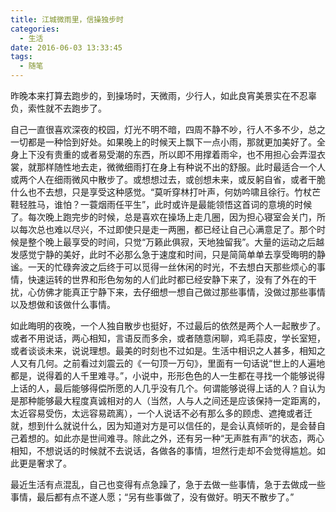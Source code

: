 ```yaml
---
title: 江城微雨里，信操独步时
categories:
  - 生活
date: 2016-06-03 13:33:45
tags:
  - 随笔
---
```


昨晚本来打算去跑步的，到操场时，天微雨，少行人，如此良宵美景实在不忍辜负，索性就不去跑步了。

<!-- more -->

自己一直很喜欢深夜的校园，灯光不明不暗，四周不静不吵，行人不多不少，总之一切都是一种恰到好处。如果晚上的时候天上飘下一点小雨，那就更加美好了。全身上下没有贵重的或者易受潮的东西，所以即不用撑着雨伞，也不用担心会弄湿衣裳，就那样随性地去走，微微细雨打在身上有种说不出的舒服。此时最适合一个人或两个人在细雨微风中散步了。或想想过去，或创想未来，或反躬自省，或者干脆什么也不去想，只是享受这种感觉。“莫听穿林打叶声，何妨吟啸且徐行。竹杖芒鞋轻胜马，谁怕？一蓑烟雨任平生”，此时或许是最能领悟这首词的意境的时候了。每次晚上跑完步的时候，总是喜欢在操场上走几圈，因为担心寝室会关门，所以每次总也难以尽兴，不过即使只是走一两圈，都已经让自己心满意足了。那个时候是整个晚上最享受的时间，只觉“万籁此俱寂，天地独留我”。大量的运动之后越发感觉宁静的美好，此时不必那么急于速度和时间，只是简简单单去享受晦明的静谧。一天的忙碌奔波之后终于可以觅得一丝休闲的时光，不去想白天那些烦心的事情，快速运转的世界和形色匆匆的人们此时都已经安静下来了，没有了外在的干扰，心仿佛才能真正宁静下来，去仔细想一想自己做过那些事情，没做过那些事情以及想做和该做什么事情。

如此晦明的夜晚，一个人独自散步也挺好，不过最后的依然是两个人一起散步了。或者不用说话，两心相知，言语反而多余，或者随意闲聊，鸡毛蒜皮，学长室短，或者谈谈未来，说说理想。最美的时刻也不过如是。生活中相识之人甚多，相知之人又有几何。之前看过刘震云的《一句顶一万句》，里面有一句话说“世上的人遍地都是，说得着的人千里难寻。”，小说中，形形色色的人一生都在寻找一个能够说得上话的人，最后能够得偿所愿的人几乎没有几个。何谓能够说得上话的人？自认为是那种能够最大程度真诚相对的人（当然，人与人之间还是应该保持一定距离的，太近容易受伤，太远容易疏离），一个人说话不必有那么多的顾虑、遮掩或者迁就，想到什么就说什么，因为知道对方是可以信任的，是会认真倾听的，是会替自己着想的。如此亦是世间难寻。除此之外，还有另一种“无声胜有声”的状态，两心相知，不想说话的时候就不去说话，各做各的事情，坦然行走却不会觉得尴尬。如此更是奢求了。

最近生活有点混乱，自己也变得有点急躁了，急于去做一些事情，急于去做成一些事情，最后都有点不遂人愿；“另有些事做了，没有做好。明天不散步了。”
